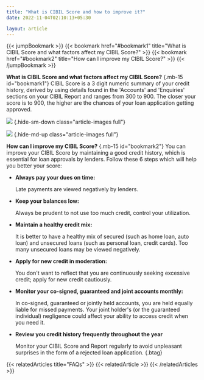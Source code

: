 ```yaml
---
title: "What is CIBIL Score and how to improve it?"
date: 2022-11-04T02:10:13+05:30

layout: article
---
```


{{< jumpBookmark >}}
  {{< bookmark href="#bookmark1" title="What is CIBIL Score and what factors affect my CIBIL Score?" >}}
  {{< bookmark href="#bookmark2" title="How can I improve my CIBIL Score?" >}}
{{< /jumpBookmark >}}

**What is CIBIL Score and what factors affect my CIBIL Score?**
{.mb-15 id="bookmark1"}
CIBIL Score is a 3 digit numeric summary of your credit history, derived by using details found in the 'Accounts' and 'Enquiries' sections on your CIBIL Report and ranges from 300 to 900. The closer your score is to 900, the higher are the chances of your loan application getting approved.

![](../../../../images/article-images/infographic-1.jpg)
{.hide-sm-down class="article-images full"}

![](../../../../images/article-images/infographic-1-mob.png)
{.hide-md-up class="article-images full"}

**How can I improve my CIBIL Score?**
{.mb-15 id="bookmark2"}
You can improve your CIBIL Score by maintaining a good credit history, which is essential for loan approvals by lenders. Follow these 6 steps which will help you better your score:

* **Always pay your dues on time:**

    Late payments are viewed negatively by lenders.

* **Keep your balances low:**

    Always be prudent to not use too much credit, control your utilization.

* **Maintain a healthy credit mix:**

    It is better to have a healthy mix of secured (such as home loan, auto loan) and unsecured loans (such as personal loan, credit cards). Too many unsecured loans may be viewed negatively.

* **Apply for new credit in moderation:**

    You don't want to reflect that you are continuously seeking excessive credit; apply for new credit cautiously.

* **Monitor your co-signed, guaranteed and joint accounts monthly:**

    In co-signed, guaranteed or jointly held accounts, you are held equally liable for missed payments. Your joint holder's (or the guaranteed individual) negligence could affect your ability to access credit when you need it.

* **Review you credit history frequently throughout the year**

    Monitor your CIBIL Score and Report regularly to avoid unpleasant surprises in the form of a rejected loan application.
{.btag}

{{< relatedArticles title="FAQs" >}}
  {{< relatedArticle >}}
{{< /relatedArticles >}}